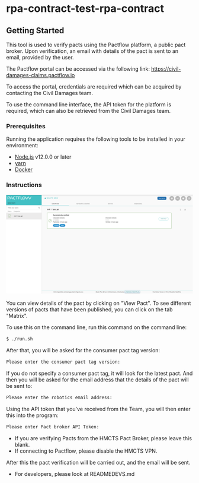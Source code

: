 # rpa-contract-test-rpa-contract

## Getting Started
This tool is used to verify pacts using the Pactflow platform, a public pact broker. Upon verification, an email with details of the pact is sent to an email, provided by the user.

The Pactflow portal can be accessed via the following link: https://civil-damages-claims.pactflow.io

To access the portal, credentials are required which can be acquired by contacting the Civil Damages team.

To use the command line interface, the API token for the platform is required, which can also be retrieved from the Civil Damages team.
### Prerequisites

Running the application requires the following tools to be installed in your environment:

  * [Node.js](https://nodejs.org/) v12.0.0 or later
  * [yarn](https://yarnpkg.com/)
  * [Docker](https://www.docker.com)

### Instructions
![The pact portal after sign in.](img/pact_portal.png)

You can view details of the pact by clicking on "View Pact".
To see different versions of pacts that have been published, you can click on the tab "Matrix".

To use this on the command line, run this command on the command line:

```bash
$ ./run.sh
```
After that, you will be asked for the consumer pact tag version:

```bash
Please enter the consumer pact tag version:

```
If you do not specify a consumer pact tag, it will look for the latest pact.
And then you will be asked for the email address that the details of the pact will be sent to:
```bash
Please enter the robotics email address:

```
Using the API token that you've received from the Team, you will then enter this into the program:
```bash
Please enter Pact broker API Token:

```
* If you are verifying Pacts from the HMCTS Pact Broker, please leave this blank.
* If connecting to Pactflow, please disable the HMCTS VPN.

After this the pact verification will be carried out, and the email will be sent.

* For developers, please look at READMEDEVS.md
